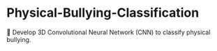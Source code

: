 # Physical-Bullying-Classification
🧠 Develop 3D Convolutional Neural Network (CNN) to classify physical bullying.
